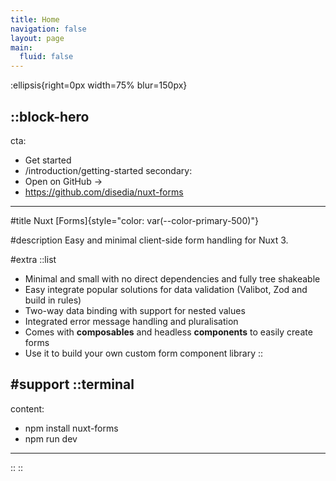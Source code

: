 ```yaml
---
title: Home
navigation: false
layout: page
main:
  fluid: false
---
```


:ellipsis{right=0px width=75% blur=150px}

::block-hero
---
cta:
  - Get started
  - /introduction/getting-started
secondary:
  - Open on GitHub →
  - https://github.com/disedia/nuxt-forms
---

#title
Nuxt [Forms]{style="color: var(--color-primary-500)"}

#description
Easy and minimal client-side form handling for Nuxt 3.

#extra
  ::list
  - Minimal and small with no direct dependencies and fully tree shakeable
  - Easy integrate popular solutions for data validation (Valibot, Zod and build in rules)
  - Two-way data binding with support for nested values
  - Integrated error message handling and pluralisation
  - Comes with **composables** and headless **components** to easily create forms
  - Use it to build your own custom form component library
  ::

#support
  ::terminal
  ---
  content:
  - npm install nuxt-forms
  - npm run dev
  ---
  ::
::